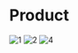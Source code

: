 # Product
![1](https://github.com/user-attachments/assets/9375468f-e7a5-4453-bbef-c95e79be2028)
![2](https://github.com/user-attachments/assets/31542a77-1195-45f1-a586-962fa2c12863)
![4](https://github.com/user-attachments/assets/29f8455f-7bea-4cfa-9c24-b05c030848bd)
